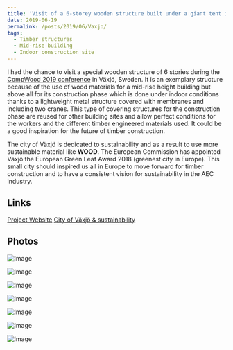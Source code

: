 ```yaml
---
title: 'Visit of a 6-storey wooden structure built under a giant tent in Växjö, Sweden 🇸🇪'
date: 2019-06-19
permalink: /posts/2019/06/Vaxjo/
tags:
  - Timber structures
  - Mid-rise building
  - Indoor construction site
---
```


I had the chance to visit a special wooden structure of 6 stories during the [CompWood 2019 conference](https://gamerro.github.io/talks/2019CompWood) in Växjö, Sweden. It is an exemplary structure because of the use of wood materials for a mid-rise height building but above all for its construction phase which is done under indoor conditions thanks to a lightweight metal structure covered with membranes and including two cranes. This type of covering structures for the construction phase are reused for other building sites and allow perfect conditions for the workers and the different timber engineered materials used. It could be a good inspiration for the future of timber construction.

The city of Växjö is dedicated to sustainability and as a result to use more sustainable material like **WOOD**. The European Commission has appointed Växjö the European Green Leaf Award 2018 (greenest city in Europe). This small city should inspired us all in Europe to move forward for timber construction and to have a consistent vision for sustainability in the AEC industry.

Links
------
[Project Website](https://archello.com/project/new-station-and-city-hall-in-vaxjo)
[City of Växjö & sustainability](https://vaxjo.se/sidor/politik-och-demokrati/engelska---english/sustainable-development.html)

Photos
------

![Image](/images/Vaxjo01.JPG)

![Image](/images/Vaxjo02.JPG)

![Image](/images/Vaxjo03.JPG)

![Image](/images/Vaxjo04.JPG)

![Image](/images/Vaxjo05.JPG)

![Image](/images/Vaxjo06.JPG)

![Image](/images/Vaxjo07.JPG)
